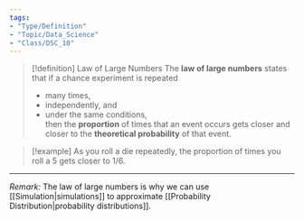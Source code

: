 ```yaml
---
tags:
- "Type/Definition"
- "Topic/Data_Science"
- "Class/DSC_10"
---
```


> [!definition] Law of Large Numbers
> The **law of large numbers** states that if a chance experiment is repeated  
> - many times,  
> - independently, and  
> - under the same conditions,  
> then the **proportion** of times that an event occurs gets closer and closer to the **theoretical probability** of that event.  

> [!example] As you roll a die repeatedly, the proportion of times you roll a 5 gets closer to 1/6.

---

*Remark:* The law of large numbers is why we can use [[Simulation|simulations]] to approximate [[Probability Distribution|probability distributions]].
